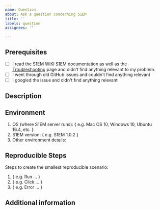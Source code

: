 ```yaml
---
name: Question
about: Ask a question concerning S1EM
title: ''
labels: question
assignees: ''

---
```


## Prerequisites

- [ ] I read the [S1EM WIKI](https://github.com/V1D1AN/S1EM/wiki) S1EM documentation as well as the [Troubleshooting](https://github.com/V1D1AN/S1EM/wiki/Troubleshooting-Guide) page and didn't find anything relevant to my problem.
- [ ] I went through old GitHub issues and couldn't find anything relevant
- [ ] I googled the issue and didn't find anything relevant

## Description

<!-- Please provide a clear and concise description of your question. -->

## Environment

1. OS (where S1EM server runs): { e.g. Mac OS 10, Windows 10, Ubuntu 16.4, etc. }
2. S1EM version: { e.g. S1EM 1.0.2 }
4. Other environment details:

## Reproducible Steps

Steps to create the smallest reproducible scenario:
1. { e.g. Run ... }
2. { e.g. Click ... }
3. { e.g. Error ... }

## Additional information

<!-- Any additional information, including logs or screenshots if you have any. -->